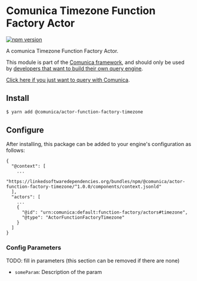 # Comunica Timezone Function Factory Actor

[![npm version](https://badge.fury.io/js/%40comunica%2Factor-function-factory-timezone.svg)](https://www.npmjs.com/package/@comunica/actor-function-factory-timezone)

A comunica Timezone Function Factory Actor.

This module is part of the [Comunica framework](https://github.com/comunica/comunica),
and should only be used by [developers that want to build their own query engine](https://comunica.dev/docs/modify/).

[Click here if you just want to query with Comunica](https://comunica.dev/docs/query/).

## Install

```bash
$ yarn add @comunica/actor-function-factory-timezone
```

## Configure

After installing, this package can be added to your engine's configuration as follows:
```text
{
  "@context": [
    ...
    "https://linkedsoftwaredependencies.org/bundles/npm/@comunica/actor-function-factory-timezone/^1.0.0/components/context.jsonld"
  ],
  "actors": [
    ...
    {
      "@id": "urn:comunica:default:function-factory/actors#timezone",
      "@type": "ActorFunctionFactoryTimezone"
    }
  ]
}
```

### Config Parameters

TODO: fill in parameters (this section can be removed if there are none)

* `someParam`: Description of the param
